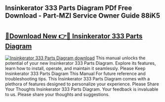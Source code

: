 ## Insinkerator 333 Parts Diagram PDf Free Download - Part-MZI Service Owner Guide 88iK5

# <h2><a href="http://dfqaxt0.blite.top/?on=Insinkerator+333+Parts+Diagram">🔗Download New 👉🔴 Insinkerator 333 Parts Diagram</a></h2>

[![Insinkerator 333 Parts Diagram download](https://i.imgur.com/lujVjoI.png)](http://dfqaxt0.blite.top/?on=Insinkerator+333+Parts+Diagram)
This manual unlocks the potential of your new Insinkerator 333 Parts Diagram. Explore its features, learn how to install, operate, and maintain it seamlessly. Please Keep Insinkerator 333 Parts Diagram This Manual For future reference and troubleshooting tips. This Insinkerator 333 Parts Diagram comes with a plethora of features designed to personalize your experience. Please Share Your Thoughts Insinkerator 333 Parts Diagram. Your feedback is invaluable to us. Please share your thoughts and suggestions.
